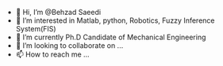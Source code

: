 - 👋 Hi, I’m @Behzad Saeedi
- 👀 I’m interested in Matlab, python, Robotics, Fuzzy Inference System(FIS)
- 🌱 I’m currently Ph.D Candidate of Mechanical Engineering
- 💞️ I’m looking to collaborate on ...
- 📫 How to reach me ...

<!---
BehzadSaeedi1991/BehzadSaeedi1991 is a ✨ special ✨ repository because its `README.md` (this file) appears on your GitHub profile.
You can click the Preview link to take a look at your changes.
--->
